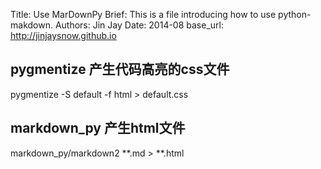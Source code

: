 Title: 	 Use MarDownPy
Brief:   This is a file introducing how to use python-makdown.
Authors: Jin Jay
Date:    2014-08
base_url: http://jinjaysnow.github.io

## pygmentize 产生代码高亮的css文件
 pygmentize -S default -f html > default.css

## markdown_py 产生html文件
markdown_py/markdown2 \*\*.md > \*\*.html
